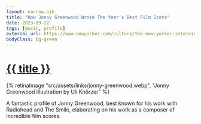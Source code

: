 ```yaml
---
layout: narrow.njk
title: "How Jonny Greenwood Wrote The Year's Best Film Score"
date: 2023-09-22
tags: [music, profile]
external_url: https://www.newyorker.com/culture/the-new-yorker-interview/how-jonny-greenwood-wrote-the-years-best-film-score?ref=daniel.pizza
bodyClass: bg-green
---
```


<h1><a href="{{ external_url }}">{{ title }}</a></h1>

{% retinaImage "src/assets/links/jonny-greenwood.webp", "Jonny Greenwood illustration by Uli Knörzer" %}

A fantastic profile of Jonny Greenwood, best known for his work with Radiohead and The Smile, elaborating on his work as a composer of incredible film scores.